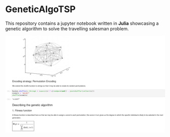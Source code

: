 # GeneticAlgoTSP
This repository contains a jupyter notebook written in **Julia** showcasing a genetic algorithm to solve the
travelling salesman problem.<br>

![img](https://github.com/ggtemplar/GeneticAlgoTSP/blob/master/ga.png)
